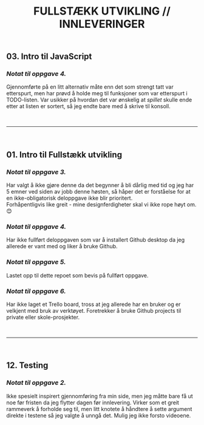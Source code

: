 <html>
    <body>
        <div id="content">
            <header>
                <h1><strong>FULLSTÆKK UTVIKLING // INNLEVERINGER</strong></h1>
            </header>
            <section>
                <h2>03. <strong>Intro til JavaScript</strong></h2>
                <div>
                    <h3><em>Notat til oppgave 4.</em></h3>
                    <p>
                    Gjennomførte på en litt alternativ måte enn det som strengt tatt var etterspurt, men har prøvd å holde meg til funksjoner som var etterspurt i TODO-listen. Var usikker på hvordan det var ønskelig at <em>spillet</em> skulle ende etter at listen er sortert, så jeg endte bare med å skrive til konsoll. 
                    </p>
                </div>
            </section>
            <br><hr><br>
            <section>
                <h2>01. <strong>Intro til Fullstækk utvikling</strong></h2>
                <div>
                    <h3><em>Notat til oppgave 3.</em></h3>
                    <p>
                    Har valgt å ikke gjøre denne da det begynner å bli dårlig med tid og jeg har 5 emner ved siden av jobb denne høsten, så håper det er forståelse for at en ikke-obligatorisk deloppgave ikke blir prioritert.
                    <br>
                    Forhåpentligvis like greit - mine designferdigheter skal vi ikke rope høyt om. 😊
                    </p>
                </div>
                <div>
                    <h3><em>Notat til oppgave 4.</em></h3>
                    <p>Har ikke fullført deloppgaven som var å installert Github desktop da jeg allerede er vant med og liker å bruke Github.</p>
                </div>
                <div>
                    <h3><em>Notat til oppgave 5.</em></h3>
                    <p>Lastet opp til dette repoet som bevis på fullført oppgave.</p>
                </div>
                <div>
                    <h3><em>Notat til oppgave 6.</em></h3>
                    <p>Har ikke laget et Trello board, tross at jeg allerede har en bruker og er velkjent med bruk av verktøyet. Foretrekker å bruke Github projects til private eller skole-prosjekter.</p>
                </div>
            </section>
            <br><hr><br>
            <section>
                <h2>12. <strong>Testing</strong></h2>
                <div>
                    <h3><em>Notat til oppgave 2.</em></h3>
                    <p>
                    Ikke spesielt inspirert gjennomføring fra min side, men jeg måtte bare få ut noe før fristen da jeg flytter dagen før innlevering. Virker som et greit rammeverk å forholde seg til, men litt knotete å håndtere å sette argument direkte i testene så jeg valgte å unngå det. Mulig jeg ikke forsto videoene. 
                    </p>
                </div>
            </section>
        </div>
    </body>
</html>
